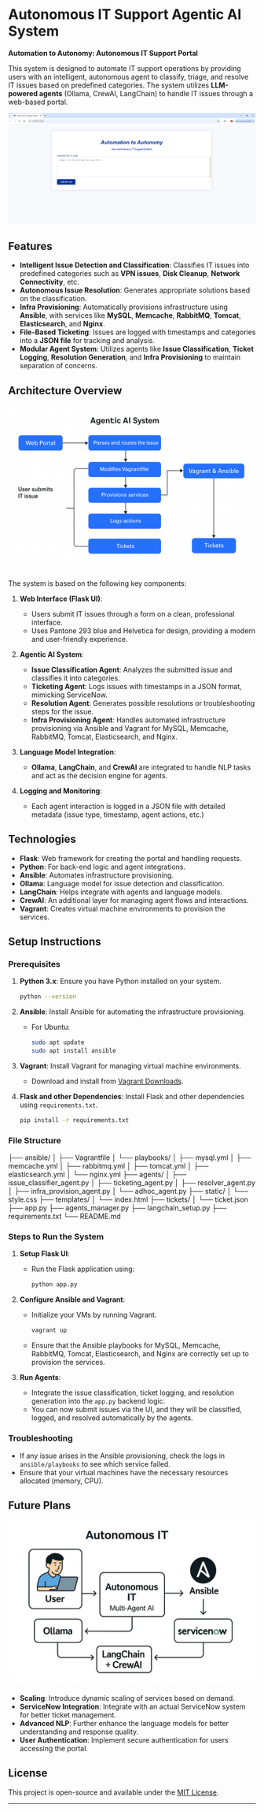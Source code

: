 # Autonomous IT Support Agentic AI System

**Automation to Autonomy: Autonomous IT Support Portal**

This system is designed to automate IT support operations by providing users with an intelligent, autonomous agent to classify, triage, and resolve IT issues based on predefined categories. The system utilizes **LLM-powered agents** (Ollama, CrewAI, LangChain) to handle IT issues through a web-based portal.

![Web Interface - UI](docs/images/UI.PNG)

## Features

* **Intelligent Issue Detection and Classification**: Classifies IT issues into predefined categories such as **VPN issues**, **Disk Cleanup**, **Network Connectivity**, etc.
* **Autonomous Issue Resolution**: Generates appropriate solutions based on the classification.
* **Infra Provisioning**: Automatically provisions infrastructure using **Ansible**, with services like **MySQL**, **Memcache**, **RabbitMQ**, **Tomcat**, **Elasticsearch**, and **Nginx**.
* **File-Based Ticketing**: Issues are logged with timestamps and categories into a **JSON file** for tracking and analysis.
* **Modular Agent System**: Utilizes agents like **Issue Classification**, **Ticket Logging**, **Resolution Generation**, and **Infra Provisioning** to maintain separation of concerns.

## Architecture Overview

![Flow Diagram](docs/images/Agentic_AI_on_Local_Environment.png)

The system is based on the following key components:

1. **Web Interface (Flask UI)**:

   * Users submit IT issues through a form on a clean, professional interface.
   * Uses Pantone 293 blue and Helvetica for design, providing a modern and user-friendly experience.

2. **Agentic AI System**:

   * **Issue Classification Agent**: Analyzes the submitted issue and classifies it into categories.
   * **Ticketing Agent**: Logs issues with timestamps in a JSON format, mimicking ServiceNow.
   * **Resolution Agent**: Generates possible resolutions or troubleshooting steps for the issue.
   * **Infra Provisioning Agent**: Handles automated infrastructure provisioning via Ansible and Vagrant for MySQL, Memcache, RabbitMQ, Tomcat, Elasticsearch, and Nginx.

3. **Language Model Integration**:

   * **Ollama**, **LangChain**, and **CrewAI** are integrated to handle NLP tasks and act as the decision engine for agents.

4. **Logging and Monitoring**:

   * Each agent interaction is logged in a JSON file with detailed metadata (issue type, timestamp, agent actions, etc.)

## Technologies

* **Flask**: Web framework for creating the portal and handling requests.
* **Python**: For back-end logic and agent integrations.
* **Ansible**: Automates infrastructure provisioning.
* **Ollama**: Language model for issue detection and classification.
* **LangChain**: Helps integrate with agents and language models.
* **CrewAI**: An additional layer for managing agent flows and interactions.
* **Vagrant**: Creates virtual machine environments to provision the services.

## Setup Instructions

### Prerequisites

1. **Python 3.x**:
   Ensure you have Python installed on your system.

   ```bash
   python --version
   ```

2. **Ansible**:
   Install Ansible for automating the infrastructure provisioning.

   * For Ubuntu:

     ```bash
     sudo apt update
     sudo apt install ansible
     ```

3. **Vagrant**:
   Install Vagrant for managing virtual machine environments.

   * Download and install from [Vagrant Downloads](https://www.vagrantup.com/downloads).

4. **Flask and other Dependencies**:
   Install Flask and other dependencies using `requirements.txt`.

   ```bash
   pip install -r requirements.txt
   ```

### File Structure

├── ansible/
│   ├── Vagrantfile
│   └── playbooks/
│       ├── mysql.yml
│       ├── memcache.yml
│       ├── rabbitmq.yml
│       ├── tomcat.yml
│       ├── elasticsearch.yml
│       └── nginx.yml
├── agents/
│   ├── issue_classifier_agent.py
│   ├── ticketing_agent.py
│   ├── resolver_agent.py
│   ├── infra_provision_agent.py
│   └── adhoc_agent.py
├── static/
│   └── style.css
├── templates/
│   └── index.html
├── tickets/
│   └── ticket.json
├── app.py
├── agents_manager.py
├── langchain_setup.py
├── requirements.txt
└── README.md


### Steps to Run the System

1. **Setup Flask UI**:

   * Run the Flask application using:

     ```bash
     python app.py
     ```

2. **Configure Ansible and Vagrant**:

   * Initialize your VMs by running Vagrant.

     ```bash
     vagrant up
     ```
   * Ensure that the Ansible playbooks for MySQL, Memcache, RabbitMQ, Tomcat, Elasticsearch, and Nginx are correctly set up to provision the services.

3. **Run Agents**:

   * Integrate the issue classification, ticket logging, and resolution generation into the `app.py` backend logic.
   * You can now submit issues via the UI, and they will be classified, logged, and resolved automatically by the agents.

### Troubleshooting

* If any issue arises in the Ansible provisioning, check the logs in `ansible/playbooks` to see which service failed.
* Ensure that your virtual machines have the necessary resources allocated (memory, CPU).

## Future Plans

![Flow Diagram](docs/images/Future_Plans.jpeg)

* **Scaling**: Introduce dynamic scaling of services based on demand.
* **ServiceNow Integration**: Integrate with an actual ServiceNow system for better ticket management.
* **Advanced NLP**: Further enhance the language models for better understanding and response quality.
* **User Authentication**: Implement secure authentication for users accessing the portal.

## License

This project is open-source and available under the [MIT License](LICENSE).

---
